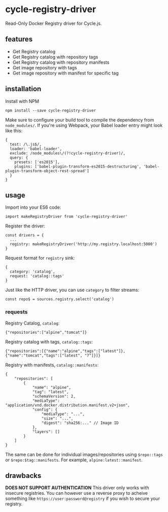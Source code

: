 # cycle-registry-driver
Read-Only Docker Registry driver for Cycle.js.

## features
* Get Registry catalog
* Get Registry catalog with repository tags
* Get Registry catalog with repository manifests
* Get image repository with tags
* Get image repository with manifest for specific tag

## installation
Install with NPM
```
npm install --save cycle-registry-driver
```
Make sure to configure your build tool to compile the dependency from `node_modules/`. If you're using Webpack, your Babel loader entry might look like this:
```
{
  test: /\.js$/,
  loader: 'babel-loader',
  exclude: /node_modules\/(?!cycle-registry-driver)/,
  query: {
    presets: ['es2015'],
    plugins: ['babel-plugin-transform-es2015-destructuring', 'babel-plugin-transform-object-rest-spread']
  }
}
```

## usage
Import into your ES6 code:
```
import makeRegistryDriver from 'cycle-registry-driver'
```
Register the driver:
```
const drivers = {
  ...
  registry: makeRegistryDriver('http://my.registry.localhost:5000')
}
```
Request format for `registry` sink:
```
{
  category: 'catalog',
  request: 'catalog::tags'
}
```
Just like the HTTP driver, you can use `category` to filter streams:
```
const repo$ = sources.registry.select('catalog')
```

### requests
Registry Catalog, `catalog`:
```
{"repositories":["alpine","tomcat"]}
```
Registry catalog with tags, `catalog::tags`:
```
{"repositories":[{"name":"alpine","tags":["latest"]},{"name":"tomcat","tags":["latest", "7"]}]}
```
Registry with manifests, `catalog::manifests`:
```
{
    "repositories": [
        {
            "name": "alpine",
            "tag": "latest",
            "schemaVersion": 2,
            "mediaType": "application/vnd.docker.distribution.manifest.v2+json",
            "config": {
                "mediaType": "...",
                "size": "...",
                "digest": "sha256:..." // Image ID
            },
            "layers": []
        }
    ]
}
```
The same can be done for individual images/repositories using `$repo::tags` or `$repo:$tag::manifests`. For example, `alpine:latest::manifest`.

## drawbacks
**DOES NOT SUPPORT AUTHENTICATION** This driver only works with insecure registries. You can however use a reverse proxy to acheive something like `https://user:password@registry` if you wish to secure your registry.
